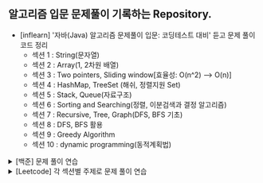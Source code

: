 ## 알고리즘 입문 문제풀이 기록하는 Repository.

* [inflearn] '자바(Java) 알고리즘 문제풀이 입문: 코딩테스트 대비' 듣고 문제 풀이 코드 정리
  * 섹션 1 : String(문자열)
  * 섹션 2 : Array(1, 2차원 배열)
  * 섹션 3 : Two pointers, Sliding window[효율성: O(n^2) --> O(n)]
  * 섹션 4 : HashMap, TreeSet (해쉬, 정렬지원 Set)
  * 섹션 5 : Stack, Queue(자료구조)
  * 섹션 6 : Sorting and Searching(정렬, 이분검색과 결정 알고리즘)
  * 섹션 7 : Recursive, Tree, Graph(DFS, BFS 기초)
  * 섹션 8 : DFS, BFS 활용
  * 섹션 9 : Greedy Algorithm
  * 섹션 10 : dynamic programming(동적계획법)
<details>
 <summary>[백준] 문제 풀이 연습</summary>
 <ul>
   <li>String 완료.(23/9/8)</li>
   <li>DP 완료.(24/4/30)</li>
   <li>Sorting 완료. (24/5/25)</li>
   <li>Stack 완료. (24/5/29)</li>
   <li>Queue 진행 중. </li>
 </ul>
</details>
<details>
 <summary>[Leetcode] 각 섹션별 주제로 문제 풀이 연습</summary>
 <ul>
 </ul>
</details>
